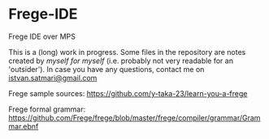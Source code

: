# Frege-IDE
Frege IDE over MPS

This is a (long) work in progress.
Some files in the repository are notes created by *myself for myself* (i.e. probably not very readable for an 'outsider').
In case you have any questions, contact me on istvan.satmari@gmail.com

Frege sample sources:
https://github.com/y-taka-23/learn-you-a-frege

Frege formal grammar:
https://github.com/Frege/frege/blob/master/frege/compiler/grammar/Grammar.ebnf
